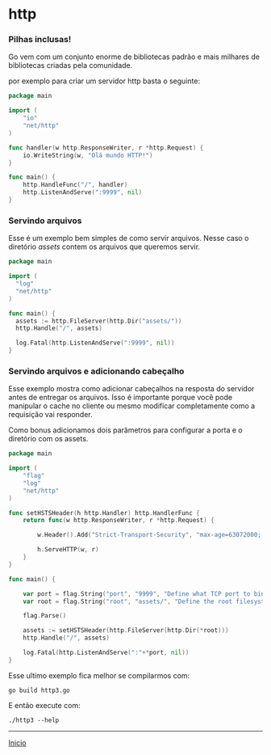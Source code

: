 # http

### Pilhas inclusas!

Go vem com um conjunto enorme de bibliotecas padrão e mais milhares de bibliotecas criadas pela comunidade.

por exemplo para criar um servidor http basta o seguinte:


```go
package main

import (
	"io"
	"net/http"
)

func handler(w http.ResponseWriter, r *http.Request) {
	io.WriteString(w, "Olá mundo HTTP!")
}

func main() {
	http.HandleFunc("/", handler)
	http.ListenAndServe(":9999", nil)
}
```

### Servindo arquivos

Esse é um exemplo bem simples de como servir arquivos. Nesse caso o diretório *assets* contem os arquivos que queremos servir.

```go
package main

import (
  "log"
  "net/http"
)

func main() {
  assets := http.FileServer(http.Dir("assets/"))
  http.Handle("/", assets)

  log.Fatal(http.ListenAndServe(":9999", nil))
}
```

### Servindo arquivos e adicionando cabeçalho

Esse exemplo mostra como adicionar cabeçalhos na resposta do servidor antes de entregar os arquivos. Isso é importante porque você pode manipular o cache no cliente ou mesmo modificar completamente como a requisição vai responder.

Como bonus adicionamos dois parâmetros para configurar a porta e o diretório com os assets.

```go
package main

import (
	"flag"
	"log"
	"net/http"
)

func setHSTSHeader(h http.Handler) http.HandlerFunc {
	return func(w http.ResponseWriter, r *http.Request) {

		w.Header().Add("Strict-Transport-Security", "max-age=63072000; includeSubDomains")

		h.ServeHTTP(w, r)
	}
}

func main() {

	var port = flag.String("port", "9999", "Define what TCP port to bind to")
	var root = flag.String("root", "assets/", "Define the root filesystem path")

	flag.Parse()

	assets := setHSTSHeader(http.FileServer(http.Dir(*root)))
	http.Handle("/", assets)

	log.Fatal(http.ListenAndServe(":"+*port, nil))
}
```

Esse ultimo exemplo fica melhor se compilarmos com:

```
go build http3.go
```

E então execute com:

```
./http3 --help
```





---
[Inicio](README.md)
